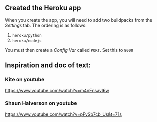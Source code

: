 


## Created the Heroku app

When you create the app, you will need to add two buildpacks from the _Settings_ tab. The ordering is as follows:

1. `heroku/python`
2. `heroku/nodejs`

You must then create a _Config Var_ called `PORT`. Set this to `8000`

## Inspiration and doc of text:

### Kite on youtube

https://www.youtube.com/watch?v=m4nEnsavl6w

### Shaun Halverson on youtube

https://www.youtube.com/watch?v=pFvSb7cb_Us&t=71s
